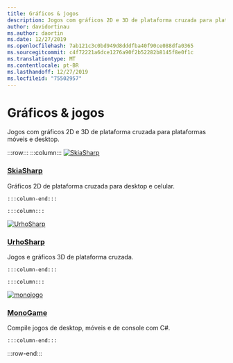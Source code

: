 ```yaml
---
title: Gráficos & jogos
description: Jogos com gráficos 2D e 3D de plataforma cruzada para plataformas móveis e desktop.
author: davidortinau
ms.author: daortin
ms.date: 12/27/2019
ms.openlocfilehash: 7ab121c3c0bd949d8dddfba40f90ce088dfa0365
ms.sourcegitcommit: c4f72221a6dce1276a90f2b52282b8145f8e0f1c
ms.translationtype: MT
ms.contentlocale: pt-BR
ms.lasthandoff: 12/27/2019
ms.locfileid: "75502957"
---
```

# <a name="graphics--games"></a>Gráficos & jogos

Jogos com gráficos 2D e 3D de plataforma cruzada para plataformas móveis e desktop.

:::row:::
    :::column:::
[![SkiaSharp](~/media/index/xamarin-graphics-skia.svg)](~/xamarin-forms/user-interface/graphics/skiasharp/index.md)

### <a name="skiasharpxamarin-formsuser-interfacegraphicsskiasharpindexmd"></a>[SkiaSharp](~/xamarin-forms/user-interface/graphics/skiasharp/index.md)

Gráficos 2D de plataforma cruzada para desktop e celular.

    :::column-end:::

    :::column:::
[![UrhoSharp](~/media/index/xamarin-graphics-urho.svg)](~/graphics-games/urhosharp/index.md)

### <a name="urhosharpgraphics-gamesurhosharpindexmd"></a>[UrhoSharp](~/graphics-games/urhosharp/index.md)

Jogos e gráficos 3D de plataforma cruzada.

    :::column-end:::

    :::column:::
[![monojogo](~/media/index/xamarin-graphics-monogame.svg)](~/graphics-games/monogame/index.md)

### <a name="monogamegraphics-gamesmonogameindexmd"></a>[MonoGame](~/graphics-games/monogame/index.md)

Compile jogos de desktop, móveis e de console com C#.

    :::column-end:::

:::row-end:::